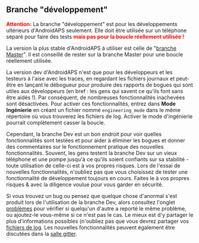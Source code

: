 ## Branche "développement"

<font color="#FF0000"><strong>Attention:</strong></font>
La branche "développement" est pour les développements ultérieurs d'AndroidAPS seulement. Elle doit être utilisée sur un téléphone séparé pour faire des tests <font color="#FF0000"><strong>mais pas pour la boucle réellement utilisée !</strong></font>

La version la plus stable d'AndroidAPS à utiliser est celle de "[branche Master](https://github.com/nightscout/AndroidAPS/tree/master)". Il est conseillé de rester sur la branche Master pour une boucle réellement utilisée.

La version dev d'AndroidAPS n'est que pour les développeurs et les testeurs à l'aise avec les traces, en regardant les fichiers journaux et peut-être en lançant le débogueur pour produire des rapports de bogues qui sont utiles aux développeurs (en bref : les gens qui savent ce qu'ils font sans être aidés !). Par conséquent, de nombreuses fonctionnalités inachevées sont désactivées. Pour activer ces fonctionnalités, entrez dans **Mode Ingénierie** en créant un fichier nommé `engineering_mode` dans le même répertoire où vous trouverez les fichiers de log. Activer le mode d'ingénierie pourrait complètement casser la boucle.

Cependant, la branche Dev est un bon endroit pour voir quelles fonctionnalités sont testées et pour aider à éliminer les bogues et donner des commentaires sur le fonctionnement pratique des nouvelles fonctionnalités. Souvent, les gens testent la branche Dev sur un vieux téléphone et une pompe jusqu'à ce qu'ils soient confiants sur sa stabilité - toute utilisation de celle-ci est à vos propres risques. Lors de l'essai de nouvelles fonctionnalités, n'oubliez pas que vous choisissez de tester une fonctionnalité de développement toujours en cours. Faites le à vos propres risques & avec la diligence voulue pour vous garder en sécurité.

Si vous trouvez un bug ou pensez que quelque chose d'anormal s'est produit lors de l'utilisation de la branche Dev, alors consultez l'onglet [problèmes](https://github.com/nightscout/AndroidAPS/issues) pour vérifier si quelqu'un d'autre a reporté le même problème, ou ajoutez-le vous-même si ce n'est pas le cas. Le mieux est d'y partager le plus d'informations possibles (n'oubliez pas que vous devrez partager vos [fichiers de log](../Usage/Accessing-logfiles.md). Les nouvelles fonctionnalités peuvent également être discutées dans la [salle gitter](https://gitter.im/MilosKozak/AndroidAPS).